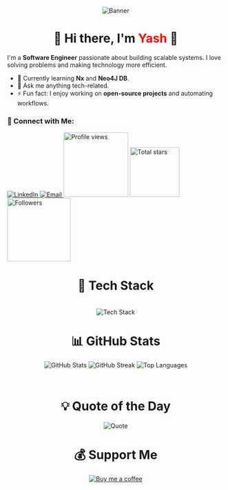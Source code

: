 <p align="center">
  <img src="./images/banner.png" alt="Banner" style="max-width: 100%; height: auto;" />
</p>

<h1 align="center">👋 Hi there, I'm <span style="color:red;">Yash</span> 🚀</h1>

I'm a **Software Engineer** passionate about building scalable systems. I love solving problems and making technology more efficient.

- 🌱 Currently learning **Nx** and **Neo4J DB**.
- 💬 Ask me anything tech-related.
- ⚡ Fun fact: I enjoy working on **open-source projects** and automating workflows.

<h3>🌟 Connect with Me:</h3>
  <a href="https://www.linkedin.com/in/yash-raj-singh-b-2b229a198/" target="_blank">
    <img src="https://img.shields.io/badge/LinkedIn-0077B5?style=for-the-badge&logo=linkedin&logoColor=white" alt="LinkedIn" />
  </a>
  <a href="mailto:yrajsingh0001@gmail.com">
    <img src="https://img.shields.io/badge/Email-D14836?style=for-the-badge&logo=gmail&logoColor=white" alt="Email" />
  </a>

<a href="https://github.com/yashrsb">
  <img width="150px" 
       src="https://komarev.com/ghpvc/?username=yashrsb&label=Profile%20views&color=318CE7&style=for-the-badge" 
       alt="Profile views" /></a>
<a href="https://api.github-star-counter.workers.dev/user/yashrsb">
  <img width="115px" 
       alt="Total stars" 
       title="Total stars on GitHub" 
       src="https://custom-icon-badges.herokuapp.com/badge/dynamic/json?logo=star&color=318CE7&labelColor=505050&label=Stars&style=for-the-badge&query=%24.stars&url=https://api.github-star-counter.workers.dev/user/yashrsb" /></a>
<a href="https://github.com/yashrsb?tab=followers">
  <img width="147px" 
       alt="Followers" 
       title="Follow me on GitHub" 
       src="https://custom-icon-badges.herokuapp.com/github/followers/yashrsb?color=318CE7&labelColor=505050&style=for-the-badge&logo=person-add&label=Followers&logoColor=white" /></a>

<br/>

<h1 align="center">🚀 Tech Stack</h1>
<br/>
  <div align="center">
  <img src="https://skillicons.dev/icons?i=nodejs,express,graphql,postgres,mongodb,html,css,aws,docker,gcp,python,c,javascript,sqlite,graphql,typescript,nestjs,golang,kafka,git,gitlab,vscode,postman,firebase,notion" alt="Tech Stack" />

<br/>

<h1 align="center">📊 GitHub Stats</h1>

<p align="center">
  <img src="https://github-readme-stats.vercel.app/api?username=yashrsb&show_icons=true&count_private=true&theme=radical" alt="GitHub Stats" />
  <img src="https://github-readme-streak-stats.herokuapp.com/?user=yashrsb&theme=radical" alt="GitHub Streak" />
  <img src="https://github-readme-stats.vercel.app/api/top-langs/?username=yashrsb&layout=compact&theme=radical" alt="Top Languages" />
</p>
<br/>


<h1 align="center"> 💡 Quote of the Day</h1>

<p align="center">
  <img src="https://quotes-github-readme.vercel.app/api?type=horizontal&theme=radical" alt="Quote" />
</p>

<h1 align="center">💰 Support Me</h1>
<p align="center">
  <a href="https://buymeacoffee.com/yashrsb" target="_blank">
    <img src="https://img.buymeacoffee.com/button-api/?text=Buy%20me%20a%20coffee&emoji=&slug=yashrsb&button_colour=FFDD00&font_colour=000000&font_family=Cookie&outline_colour=000000&outline_width=2&coffee_colour=ffffff" alt="Buy me a coffee" />
  </a>
</p>
